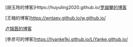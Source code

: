 [胡玉玲的博客]Https://huyuling2020.github.io/[罗越攀的博客](Http://qzone.qq.com)

[王楠的博客]https://wntaev.github.io/w.github.io/

[卢锦茜的博客](https://www.baidu.com)

[李彦可的博客]https://liyanke1kj.github.io/LiYanke.github.io/
